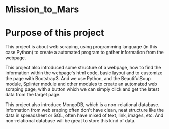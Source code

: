 # Mission_to_Mars

# Purpose of this project
This project is about web scraping, using programming language (in this case Python) to create a automated program to gather information from the webpage.

This project also introduced some structure of a webpage, how to find the information within the webpage's html code, basic layout and to customize the page with Bootstrap3. And we use Python, and the BeautifulSoup module, Splinter module and other modules to create an automated web scraping page, with a button which we can simply click and get the latest data from the target page.

This project also introduce MongoDB, which is a non-relational database. Information from web sraping often don't have clean, neat structure like the data in spreadsheet or SQL, often have mixed of text, link, images, etc. And non-relational database will be great to store this kind of data.

